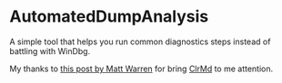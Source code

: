 # AutomatedDumpAnalysis

A simple tool that helps you run common diagnostics steps instead of battling with WinDbg.

My thanks to [this post by Matt Warren][1] for bring [ClrMd][2] to me attention.

[1]: http://mattwarren.org/2016/09/06/Analysing-.NET-Memory-Dumps-with-CLR-MD/
[2]: https://github.com/Microsoft/clrmd
